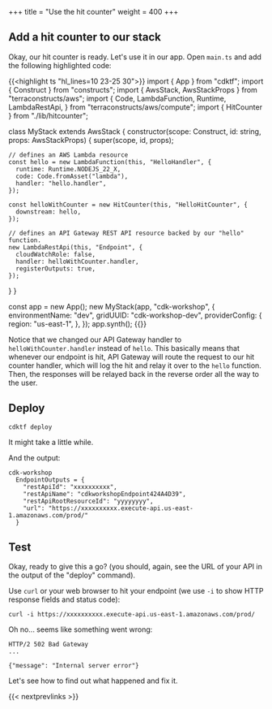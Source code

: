 +++
title = "Use the hit counter"
weight = 400
+++

## Add a hit counter to our stack

Okay, our hit counter is ready. Let's use it in our app. Open `main.ts` and add
the following highlighted code:

{{<highlight ts "hl_lines=10 23-25 30">}}
import { App } from "cdktf";
import { Construct } from "constructs";
import { AwsStack, AwsStackProps } from "terraconstructs/aws";
import {
  Code,
  LambdaFunction,
  Runtime,
  LambdaRestApi,
} from "terraconstructs/aws/compute";
import { HitCounter } from "./lib/hitcounter";

class MyStack extends AwsStack {
  constructor(scope: Construct, id: string, props: AwsStackProps) {
    super(scope, id, props);

    // defines an AWS Lambda resource
    const hello = new LambdaFunction(this, "HelloHandler", {
      runtime: Runtime.NODEJS_22_X,
      code: Code.fromAsset("lambda"),
      handler: "hello.handler",
    });

    const helloWithCounter = new HitCounter(this, "HelloHitCounter", {
      downstream: hello,
    });

    // defines an API Gateway REST API resource backed by our "hello" function.
    new LambdaRestApi(this, "Endpoint", {
      cloudWatchRole: false,
      handler: helloWithCounter.handler,
      registerOutputs: true,
    });
  }
}

const app = new App();
new MyStack(app, "cdk-workshop", {
  environmentName: "dev",
  gridUUID: "cdk-workshop-dev",
  providerConfig: {
    region: "us-east-1",
  },
});
app.synth();
{{</highlight>}}

Notice that we changed our API Gateway handler to `helloWithCounter.handler`
instead of `hello`. This basically means that whenever our endpoint is hit, API
Gateway will route the request to our hit counter handler, which will log the
hit and relay it over to the `hello` function. Then, the responses will be
relayed back in the reverse order all the way to the user.

## Deploy

```
cdktf deploy
```
It might take a little while.

And the output:

```
cdk-workshop
  EndpointOutputs = {
    "restApiId": "xxxxxxxxxx",
    "restApiName": "cdkworkshopEndpoint424A4D39",
    "restApiRootResourceId": "yyyyyyyy",
    "url": "https://xxxxxxxxxx.execute-api.us-east-1.amazonaws.com/prod/"
  }
```

## Test

Okay, ready to give this a go? (you should, again, see the URL of your API in
the output of the "deploy" command).

Use `curl` or your web browser to hit your endpoint (we use `-i` to show HTTP
response fields and status code):

```
curl -i https://xxxxxxxxxx.execute-api.us-east-1.amazonaws.com/prod/
```

Oh no... seems like something went wrong:

```
HTTP/2 502 Bad Gateway
...

{"message": "Internal server error"}
```

Let's see how to find out what happened and fix it.

{{< nextprevlinks >}}